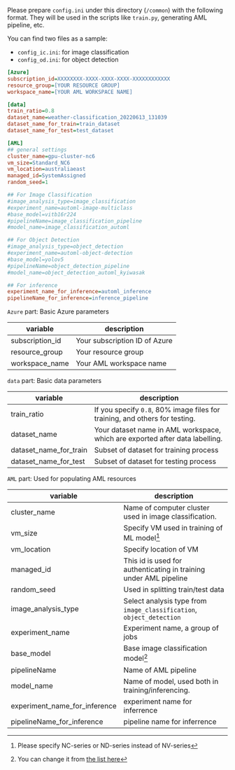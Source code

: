 Please prepare `config.ini` under this directory (`/common`) with the following format. They will be used in the scripts like `train.py`, generating AML pipeline, etc.

You can find two files as a sample: 
- `config_ic.ini`: for image classification
- `config_od.ini`: for object detection

```config.ini
[Azure]
subscription_id=XXXXXXXX-XXXX-XXXX-XXXX-XXXXXXXXXXXX
resource_group=[YOUR RESOURCE GROUP]
workspace_name=[YOUR AML WORKSPACE NAME]

[data]
train_ratio=0.8
dataset_name=weather-classification_20220613_131039
dataset_name_for_train=train_dataset
dataset_name_for_test=test_dataset

[AML]
## general settings
cluster_name=gpu-cluster-nc6
vm_size=Standard_NC6
vm_location=australiaeast
managed_id=SystemAssigned
random_seed=1

## For Image Classification
#image_analysis_type=image_classification
#experiment_name=automl-image-multiclass
#base_model=vitb16r224
#pipelineName=image_classification_pipeline
#model_name=image_classification_automl

## For Object Detection
#image_analysis_type=object_detection
#experiment_name=automl-object-detection
#base_model=yolov5
#pipelineName=object_detection_pipeline
#model_name=object_detection_automl_kyiwasak

## For inference
experiment_name_for_inference=automl_inference
pipelineName_for_inference=inference_pipeline
```

`Azure` part: Basic Azure parameters

| variable        | description                    |
------------------|--------------------------------|
| subscription_id | Your subscription ID of Azure  |
| resource_group  | Your resource group            |
| workspace_name  | Your AML workspace name        |

`data` part: Basic data parameters

| variable                   | description                                                                  |
-----------------------------|------------------------------------------------------------------------------|
| train_ratio                | If you specify `0.8`, 80% image files for training, and others for testing.  |
| dataset_name               | Your dataset name in AML workspace, which are exported after data labelling. |
| dataset_name_for_train     | Subset of dataset for training process                                       |
| dataset_name_for_test      | Subset of dataset for testing process                                        |


`AML` part: Used for populating AML resources

| variable                      | description                                                          |
--------------------------------|----------------------------------------------------------------------|
| cluster_name                  | Name of computer cluster used in image classification.               |
| vm_size                       | Specify VM used in training of ML model[^1]                          |
| vm_location                   | Specify location of VM                                               |
| managed_id                    | This id is used for authenticating in training under AML pipeline    |
| random_seed                   | Used in splitting train/test data                                    |
| image_analysis_type           | Select analysis type from `image_classification`, `object_detection` |
| experiment_name               | Experiment name, a group of jobs                                     |
| base_model                    | Base image classification model[^2]                                  |
| pipelineName                  | Name of AML pipeline                                                 |
| model_name                    | Name of model, used both in training/inferencing.                    |
| experiment_name_for_inference | experiment name for inferrence                                       |
| pipelineName_for_inference    | pipeline name for inferrence                                         |

[^1]: Please specify NC-series or ND-series instead of NV-series
[^2]: You can change it from [the list here](https://docs.microsoft.com/en-us/azure/machine-learning/how-to-auto-train-image-models?tabs=CLI-v2#supported-model-algorithms)

